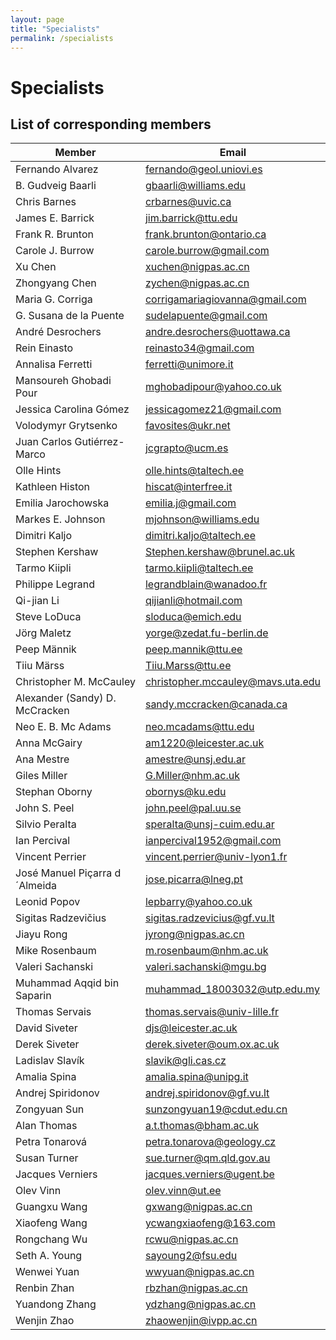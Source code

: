 ```yaml
---
layout: page
title: "Specialists"
permalink: /specialists
---
```

# Specialists

## List of corresponding members


Member | Email
--- | ---
Fernando Alvarez | <fernando@geol.uniovi.es>
B. Gudveig Baarli | <gbaarli@williams.edu> 
Chris Barnes | <crbarnes@uvic.ca>
James E. Barrick | <jim.barrick@ttu.edu>
Frank R. Brunton | <frank.brunton@ontario.ca>
Carole J. Burrow | <carole.burrow@gmail.com>
Xu Chen | <xuchen@nigpas.ac.cn>
Zhongyang Chen | <zychen@nigpas.ac.cn>
Maria G. Corriga | <corrigamariagiovanna@gmail.com>
G. Susana de la Puente | <sudelapuente@gmail.com>
André Desrochers | <andre.desrochers@uottawa.ca>
Rein Einasto | <reinasto34@gmail.com>
Annalisa Ferretti | <ferretti@unimore.it>
Mansoureh Ghobadi Pour | <mghobadipour@yahoo.co.uk>
Jessica Carolina Gómez | <jessicagomez21@gmail.com>
Volodymyr Grytsenko | <favosites@ukr.net>
Juan Carlos Gutiérrez-Marco | <jcgrapto@ucm.es>
Olle Hints | <olle.hints@taltech.ee>
Kathleen Histon | <hiscat@interfree.it>
Emilia Jarochowska | <emilia.j@gmail.com>
Markes E. Johnson | <mjohnson@williams.edu>
Dimitri Kaljo | <dimitri.kaljo@taltech.ee>
Stephen Kershaw | <Stephen.kershaw@brunel.ac.uk>
Tarmo Kiipli | <tarmo.kiipli@taltech.ee>
Philippe Legrand | <legrandblain@wanadoo.fr>
Qi-jian Li | <qijianli@hotmail.com>
Steve LoDuca | <sloduca@emich.edu>
Jörg Maletz | <yorge@zedat.fu-berlin.de>
Peep Männik | <peep.mannik@ttu.ee>
Tiiu Märss | <Tiiu.Marss@ttu.ee>
Christopher M. McCauley | <christopher.mccauley@mavs.uta.edu>
Alexander (Sandy) D. McCracken | <sandy.mccracken@canada.ca>
Neo E. B. Mc Adams | <neo.mcadams@ttu.edu>
Anna McGairy | <am1220@leicester.ac.uk>
Ana Mestre | <amestre@unsj.edu.ar>
Giles Miller | <G.Miller@nhm.ac.uk>
Stephan Oborny | <obornys@ku.edu>
John S. Peel | <john.peel@pal.uu.se>
Silvio Peralta | <speralta@unsj-cuim.edu.ar>
Ian Percival | <ianpercival1952@gmail.com>
Vincent Perrier | <vincent.perrier@univ-lyon1.fr>
José Manuel Piçarra d´Almeida | <jose.picarra@lneg.pt>
Leonid Popov | <lepbarry@yahoo.co.uk>
Sigitas Radzevičius | <sigitas.radzevicius@gf.vu.lt>
Jiayu Rong | <jyrong@nigpas.ac.cn>
Mike Rosenbaum | <m.rosenbaum@nhm.ac.uk>
Valeri Sachanski | <valeri.sachanski@mgu.bg>
Muhammad Aqqid bin Saparin | <muhammad_18003032@utp.edu.my>
Thomas Servais | <thomas.servais@univ-lille.fr>
David Siveter | <djs@leicester.ac.uk>
Derek Siveter | <derek.siveter@oum.ox.ac.uk>
Ladislav Slavík | <slavik@gli.cas.cz>
Amalia Spina | <amalia.spina@unipg.it>
Andrej Spiridonov | <andrej.spiridonov@gf.vu.lt>
Zongyuan Sun | <sunzongyuan19@cdut.edu.cn>
Alan Thomas | <a.t.thomas@bham.ac.uk>
Petra Tonarová | <petra.tonarova@geology.cz>
Susan Turner | <sue.turner@qm.qld.gov.au>
Jacques Verniers | <jacques.verniers@ugent.be>
Olev Vinn | <olev.vinn@ut.ee>
Guangxu Wang | <gxwang@nigpas.ac.cn>
Xiaofeng Wang | <ycwangxiaofeng@163.com>
Rongchang Wu | <rcwu@nigpas.ac.cn>
Seth A. Young | <sayoung2@fsu.edu>
Wenwei Yuan | <wwyuan@nigpas.ac.cn>
Renbin Zhan | <rbzhan@nigpas.ac.cn>
Yuandong Zhang | <ydzhang@nigpas.ac.cn>
Wenjin Zhao | <zhaowenjin@ivpp.ac.cn>

